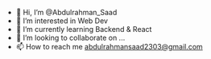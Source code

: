 - 👋 Hi, I’m @Abdulrahman_Saad
- 👀 I’m interested in Web Dev
- 🌱 I’m currently learning Backend & React
- 💞️ I’m looking to collaborate on ...
- 📫 How to reach me abdulrahmansaad2303@gmail.com

<!---
AbdulrahmanSE2003/AbdulrahmanSE2003 is a ✨ special ✨ repository because its `README.md` (this file) appears on your GitHub profile.
You can click the Preview link to take a look at your changes.
--->
